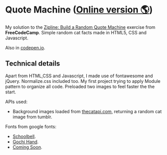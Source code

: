 # Quote Machine ([Online version 🌎](https://pouyio.github.io/freeCodeCamp/frontEnd/02quoteMachine/))

My solution to the [Zipline: Build a Random Quote Machine](http://www.freecodecamp.com/challenges/zipline-build-a-random-quote-machine) exercise from **FreeCodeCamp**. Simple random cat facts made in HTML5, CSS and Javascript.

Also in [codepen.io](http://codepen.io/pouyio/pen/JYowMb).

## Technical details

Apart from HTML,CSS and Javascript, I made use of fontawesome and jQuery. Normalize.css included too. My first project trying to apply Module pattern to organize all code. Preloaded two images to feel faster the the start.

APIs used:
- Background images loaded from [thecatapi.com](http://exhibitionnest.com/cat), returning a random cat image from tumblr.

Fonts from google fonts:
- [Schoolbell](https://www.google.com/fonts/specimen/Schoolbell).
- [Gochi Hand](https://www.google.com/fonts/specimen/Gochi+Hand).
- [Coming Soon](https://www.google.com/fonts/specimen/Coming+Soon).
